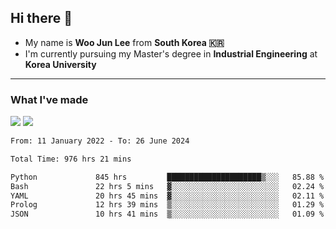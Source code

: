 ## Hi there 👋

- My name is **Woo Jun Lee** from **South Korea 🇰🇷**
- I'm currently pursuing my Master's degree in **Industrial Engineering** at **Korea University**

---

### What I've made

<a href="https://share.streamlit.io/tomtom1103/kuiai_hackathon_2022/main/JL_app.py"><img src="https://img.shields.io/badge/Journey Lee-161B22?style=for-the-badge&logo=streamlit&logoColor=FF4B4B"/></a> <a href="https://jeon-100.github.io/Dangzang/"><img src="https://img.shields.io/badge/당신을 위한 장학금, 당장!-161B22?style=for-the-badge&logo=react&logoColor=#61DAFB"/></a>

<!--START_SECTION:waka-->

```txt
From: 11 January 2022 - To: 26 June 2024

Total Time: 976 hrs 21 mins

Python             845 hrs         █████████████████████▒░░░   85.88 %
Bash               22 hrs 5 mins   ▓░░░░░░░░░░░░░░░░░░░░░░░░   02.24 %
YAML               20 hrs 45 mins  ▓░░░░░░░░░░░░░░░░░░░░░░░░   02.11 %
Prolog             12 hrs 39 mins  ▒░░░░░░░░░░░░░░░░░░░░░░░░   01.29 %
JSON               10 hrs 41 mins  ▒░░░░░░░░░░░░░░░░░░░░░░░░   01.09 %
```

<!--END_SECTION:waka-->
